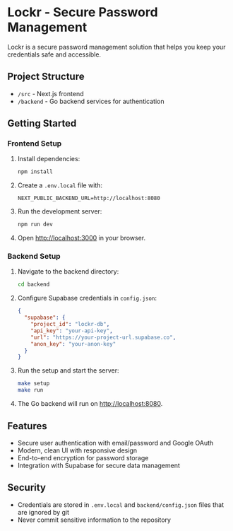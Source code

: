 # Lockr - Secure Password Management

Lockr is a secure password management solution that helps you keep your credentials safe and accessible.

## Project Structure

- `/src` - Next.js frontend
- `/backend` - Go backend services for authentication

## Getting Started

### Frontend Setup

1. Install dependencies:
   ```bash
   npm install
   ```

2. Create a `.env.local` file with:
   ```
   NEXT_PUBLIC_BACKEND_URL=http://localhost:8080
   ```

3. Run the development server:
   ```bash
   npm run dev
   ```

4. Open [http://localhost:3000](http://localhost:3000) in your browser.

### Backend Setup

1. Navigate to the backend directory:
   ```bash
   cd backend
   ```

2. Configure Supabase credentials in `config.json`:
   ```json
   {
     "supabase": {
       "project_id": "lockr-db",
       "api_key": "your-api-key",
       "url": "https://your-project-url.supabase.co",
       "anon_key": "your-anon-key"
     }
   }
   ```

3. Run the setup and start the server:
   ```bash
   make setup
   make run
   ```

4. The Go backend will run on [http://localhost:8080](http://localhost:8080).

## Features

- Secure user authentication with email/password and Google OAuth
- Modern, clean UI with responsive design
- End-to-end encryption for password storage
- Integration with Supabase for secure data management

## Security

- Credentials are stored in `.env.local` and `backend/config.json` files that are ignored by git
- Never commit sensitive information to the repository

